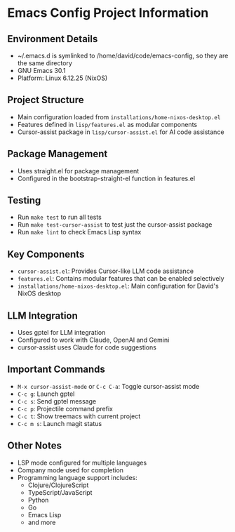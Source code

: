 # Emacs Config Project Information

## Environment Details
- ~/.emacs.d is symlinked to /home/david/code/emacs-config, so they are the same directory
- GNU Emacs 30.1
- Platform: Linux 6.12.25 (NixOS)

## Project Structure
- Main configuration loaded from `installations/home-nixos-desktop.el`
- Features defined in `lisp/features.el` as modular components
- Cursor-assist package in `lisp/cursor-assist.el` for AI code assistance

## Package Management
- Uses straight.el for package management
- Configured in the bootstrap-straight-el function in features.el

## Testing
- Run `make test` to run all tests
- Run `make test-cursor-assist` to test just the cursor-assist package
- Run `make lint` to check Emacs Lisp syntax

## Key Components
- `cursor-assist.el`: Provides Cursor-like LLM code assistance
- `features.el`: Contains modular features that can be enabled selectively
- `installations/home-nixos-desktop.el`: Main configuration for David's NixOS desktop

## LLM Integration
- Uses gptel for LLM integration
- Configured to work with Claude, OpenAI and Gemini
- cursor-assist uses Claude for code suggestions

## Important Commands
- `M-x cursor-assist-mode` or `C-c C-a`: Toggle cursor-assist mode
- `C-c g`: Launch gptel
- `C-c s`: Send gptel message
- `C-c p`: Projectile command prefix
- `C-c t`: Show treemacs with current project
- `C-c m s`: Launch magit status

## Other Notes
- LSP mode configured for multiple languages
- Company mode used for completion
- Programming language support includes:
  - Clojure/ClojureScript
  - TypeScript/JavaScript
  - Python
  - Go
  - Emacs Lisp
  - and more